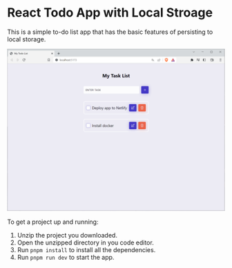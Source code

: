 # React Todo App with Local Stroage


This is a simple to-do list app that has the basic features of persisting to local storage.

<img src="image.png" width="650"/>

To get a project up and running:
1. Unzip the project you downloaded.
2. Open the unzipped directory in you code editor.
3. Run `pnpm install` to install all the dependencies.
4. Run `pnpm run dev` to start the app.
